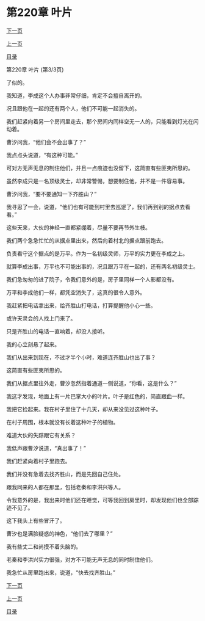 <h1>第220章   叶片</h1>
            <div><p><a href="./660_%E7%AC%AC221%E7%AB%A0_%E7%A9%BF%E5%9C%B0%E9%BE%99.md">下一页</a></p><p><a href="./658_%E7%AC%AC220%E7%AB%A0_%E5%8F%B6%E7%89%87.md">上一页</a></p><p><a href="../">目录</a></p></div>
            <div><p>第220章   叶片 (第3/3页)</p><p>了似的。</p><p>我知道，李成这个人办事非常仔细，肯定不会擅自离开的。</p><p>况且跟他在一起的还有两个人，他们不可能一起消失的。</p><p>我们赶紧向着另一个房间里走去，那个房间内同样空无一人的，只能看到灯光在闪动着。</p><p>曹汐问我，“他们会不会出事了？”</p><p>我点点头说道，“有这种可能。”</p><p>可对方无声无息的制住他们，并且一点痕迹也没留下，这简直有些匪夷所思的。</p><p>虽然李成只是一名顶级灵士，却非常警惕，想要制住他，并不是一件容易事。</p><p>曹汐问我，“要不要通知一下齐胜山？”</p><p>我寻思了一会，说道，“他们也有可能到村里去巡逻了，我们再到别的据点去看看。”</p><p>这些天来，大伙的神经一直都紧绷着，尽量不要再节外生枝。</p><p>我们两个急急忙忙的从据点里出来，然后向着村北的据点跟前跑去。</p><p>负责看守这个据点的是万平。作为一名初级灵师，万平的实力更在李成之上。</p><p>就算李成出事，万平也不可能出事的，况且跟万平在一起的，还有两名初级灵士。</p><p>我们急匆匆的进了院子，令我们意外的是，房子里同样一个人影都没有。</p><p>万平和李成他们一样，都凭空消失了，这真的很令人意外。</p><p>我赶紧把电话拿出来，给齐胜山打电话，打算提醒他小心一些。</p><p>或许天灵会的人找上门来了。</p><p>只是齐胜山的电话一直响着，却没人接听。</p><p>我的心立刻悬了起来。</p><p>我们从出来到现在，不过才半个小时，难道连齐胜山也出了事？</p><p>这简直有些匪夷所思的。</p><p>我们从据点里往外走，曹汐忽然指着通道一侧说道，“你看，这是什么？”</p><p>我这才发现，地面上有一片巴掌大小的叶片。叶子是红色的，简直跟血一样。</p><p>我把它捡起来。我在村子里住了十几天，却从来没见过这种叶子。</p><p>在村子周围，根本就没有长着这种叶子的植物。</p><p>难道大伙的失踪跟它有关系？</p><p>我低声跟曹汐说道，“真出事了！”</p><p>我们赶紧向着村子里跑去。</p><p>我们并没有急着去找齐胜山，而是先回自己住处。</p><p>跟我同来的人都在那里，包括老秦和李洪兴等人。</p><p>令我意外的是，我出来时他们还在睡觉，可等我回到房里时，却发现他们也全部踪迹不见了。</p><p>这下我头上有些冒汗了。</p><p>曹汐也是满脸疑惑的神色，“他们去了哪里？”</p><p>我有些丈二和尚摸不着头脑的。</p><p>老秦和李洪兴实力很强，对方不可能无声无息的同时制住他们。</p><p>我急忙从房里跑出来，说道，“快去找齐胜山。”</p></div>
            <div><p><a href="./660_%E7%AC%AC221%E7%AB%A0_%E7%A9%BF%E5%9C%B0%E9%BE%99.md">下一页</a></p><p><a href="./658_%E7%AC%AC220%E7%AB%A0_%E5%8F%B6%E7%89%87.md">上一页</a></p><p><a href="../">目录</a></p></div>